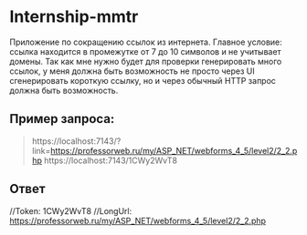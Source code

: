 # Internship-mmtr
Приложение по сокращению ссылок из интернета. Главное условие: ссылка находится в промежутке от 7 до 10 символов и не учитывает домены.
Так как мне нужно будет для проверки генерировать много ссылок, у меня должна быть возможность не просто через UI сгенерировать короткую ссылку, но и через обычный HTTP запрос должна быть возможность.

## Пример запроса: 
>https://localhost:7143/?link=https://professorweb.ru/my/ASP_NET/webforms_4_5/level2/2_2.php
>https://localhost:7143/1CWy2WvT8

## Ответ
//Token: 1CWy2WvT8
//LongUrl: https://professorweb.ru/my/ASP_NET/webforms_4_5/level2/2_2.php

